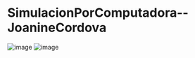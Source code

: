 # SimulacionPorComputadora--JoanineCordova

![image](https://github.com/Joa9cv28/SimulacionPorComputadora--JoanineCordova/assets/142274946/987d6dc6-3914-40f6-bfb2-0a55367213d4)
![image](https://github.com/Joa9cv28/SimulacionPorComputadora--JoanineCordova/assets/142274946/d928c4fd-cf12-4cfd-bcbd-8a566b9d1c31)
